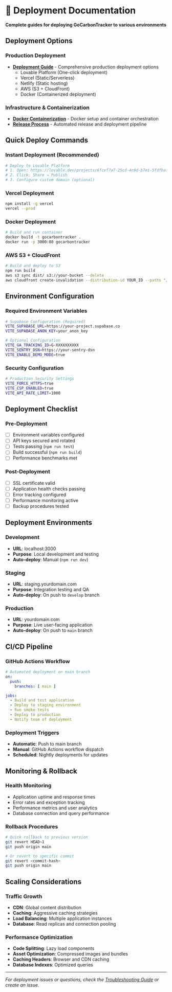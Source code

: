 # 🚀 Deployment Documentation

**Complete guides for deploying GoCarbonTracker to various environments**

## Deployment Options

### **Production Deployment**
- [**Deployment Guide**](./DEPLOYMENT_GUIDE.md) - Comprehensive production deployment options
  - Lovable Platform (One-click deployment)
  - Vercel (Static/Serverless)
  - Netlify (Static hosting)
  - AWS (S3 + CloudFront)
  - Docker (Containerized deployment)

### **Infrastructure & Containerization**
- [**Docker Containerization**](./DOCKER_CONTAINERIZATION.md) - Docker setup and container orchestration
- [**Release Process**](./RELEASE_PROCESS.md) - Automated release and deployment pipeline

## Quick Deploy Commands

### **Instant Deployment (Recommended)**
```bash
# Deploy to Lovable Platform
# 1. Open: https://lovable.dev/projects/6fcef7a7-25cd-4c8d-b7e1-5fdfbaf9a17b
# 2. Click: Share → Publish
# 3. Configure custom domain (optional)
```

### **Vercel Deployment**
```bash
npm install -g vercel
vercel --prod
```

### **Docker Deployment**
```bash
# Build and run container
docker build -t gocarbontracker .
docker run -p 3000:80 gocarbontracker
```

### **AWS S3 + CloudFront**
```bash
# Build and deploy to S3
npm run build
aws s3 sync dist/ s3://your-bucket --delete
aws cloudfront create-invalidation --distribution-id YOUR_ID --paths "/*"
```

## Environment Configuration

### **Required Environment Variables**
```bash
# Supabase Configuration (Required)
VITE_SUPABASE_URL=https://your-project.supabase.co
VITE_SUPABASE_ANON_KEY=your_anon_key

# Optional Configuration
VITE_GA_TRACKING_ID=G-XXXXXXXXXX
VITE_SENTRY_DSN=https://your-sentry-dsn
VITE_ENABLE_DEMO_MODE=true
```

### **Security Configuration**
```bash
# Production Security Settings
VITE_FORCE_HTTPS=true
VITE_CSP_ENABLED=true
VITE_API_RATE_LIMIT=1000
```

## Deployment Checklist

### **Pre-Deployment**
- [ ] Environment variables configured
- [ ] API keys secured and rotated
- [ ] Tests passing (`npm run test`)
- [ ] Build successful (`npm run build`)
- [ ] Performance benchmarks met

### **Post-Deployment**
- [ ] SSL certificate valid
- [ ] Application health checks passing
- [ ] Error tracking configured
- [ ] Performance monitoring active
- [ ] Backup procedures tested

## Deployment Environments

### **Development**
- **URL**: localhost:3000
- **Purpose**: Local development and testing
- **Auto-deploy**: Manual (`npm run dev`)

### **Staging**
- **URL**: staging.yourdomain.com
- **Purpose**: Integration testing and QA
- **Auto-deploy**: On push to `develop` branch

### **Production**
- **URL**: yourdomain.com
- **Purpose**: Live user-facing application
- **Auto-deploy**: On push to `main` branch

## CI/CD Pipeline

### **GitHub Actions Workflow**
```yaml
# Automated deployment on main branch
on:
  push:
    branches: [ main ]

jobs:
  - Build and test application
  - Deploy to staging environment
  - Run smoke tests
  - Deploy to production
  - Notify team of deployment
```

### **Deployment Triggers**
- **Automatic**: Push to main branch
- **Manual**: GitHub Actions workflow dispatch
- **Scheduled**: Nightly deployments for updates

## Monitoring & Rollback

### **Health Monitoring**
- Application uptime and response times
- Error rates and exception tracking
- Performance metrics and user analytics
- Database connection and query performance

### **Rollback Procedures**
```bash
# Quick rollback to previous version
git revert HEAD~1
git push origin main

# Or revert to specific commit
git revert <commit-hash>
git push origin main
```

## Scaling Considerations

### **Traffic Growth**
- **CDN**: Global content distribution
- **Caching**: Aggressive caching strategies
- **Load Balancing**: Multiple application instances
- **Database**: Read replicas and connection pooling

### **Performance Optimization**
- **Code Splitting**: Lazy load components
- **Asset Optimization**: Compressed images and bundles
- **Caching Headers**: Browser and CDN caching
- **Database Indexes**: Optimized queries

---
*For deployment issues or questions, check the [Troubleshooting Guide](../operations/TROUBLESHOOTING_GUIDE.md) or create an issue.*